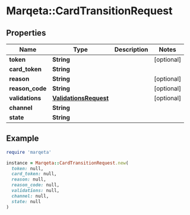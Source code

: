 # Marqeta::CardTransitionRequest

## Properties

| Name | Type | Description | Notes |
| ---- | ---- | ----------- | ----- |
| **token** | **String** |  | [optional] |
| **card_token** | **String** |  |  |
| **reason** | **String** |  | [optional] |
| **reason_code** | **String** |  | [optional] |
| **validations** | [**ValidationsRequest**](ValidationsRequest.md) |  | [optional] |
| **channel** | **String** |  |  |
| **state** | **String** |  |  |

## Example

```ruby
require 'marqeta'

instance = Marqeta::CardTransitionRequest.new(
  token: null,
  card_token: null,
  reason: null,
  reason_code: null,
  validations: null,
  channel: null,
  state: null
)
```

